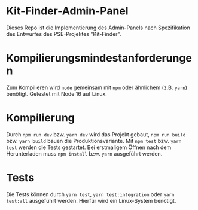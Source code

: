 # Kit-Finder-Admin-Panel

Dieses Repo ist die Implementierung des Admin-Panels nach Spezifikation des Entwurfes des PSE-Projektes "Kit-Finder".

# Kompilierungsmindestanforderungen
Zum Kompilieren wird `node` gemeinsam mit `npm` oder ähnlichem (z.B. `yarn`) benötigt.
Getestet mit Node 16 auf Linux.

# Kompilierung
Durch `npm run dev` bzw. `yarn dev` wird das Projekt gebaut, `npm run build` bzw. `yarn build` bauen die Produktionsvariante. Mit `npm test` bzw. `yarn test` werden die Tests gestartet.
Bei erstmaligem Öffnen nach dem Herunterladen muss `npm install` bzw. `yarn` ausgeführt werden.

# Tests
Die Tests können durch `yarn test`, `yarn test:integration` oder `yarn test:all` ausgeführt werden.
Hierfür wird ein Linux-System benötigt.
